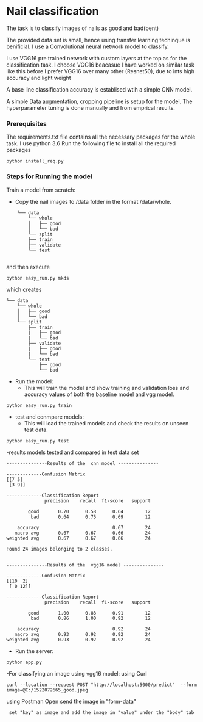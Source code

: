 # Nail classification

The task is to classify images of nails as good and bad(bent)

The provided data set is small, hence using transfer learning techinque is benificial.
I use a Convolutional neural network model to classify.

I use VGG16 pre trained network with custom layers at the top as for the classification task. 
	I choose VGG16 beacasue I have worked on similar task like this before
	I prefer VGG16 over many other (Resnet50), due to ints high accuracy and light weight

A base line classification accuracy is establised wtih a simple CNN model. 


A simple Data augmentation, cropping pipeline is setup for the model.
The hyperparameter tuning is done manually and from emprical results.   


### Prerequisites 

The requirements.txt file contains all the necessary packages for the whole task.
I use python 3.6
Run the following file to install all the required packages
```
python install_req.py
```

### Steps for Running the model

Train a model from scratch:
- Copy the nail images to /data folder in the format /data/whole.
```
    └── data
        └── whole
        │   ├── good
        │   └── bad
        └── split
	    ├── train
	    ├── validate
	    └── test
	
  ```
			

and then execute

```
python easy_run.py mkds
```
which creates 

    └── data
        └── whole
        │   ├── good
        │   └── bad
        └── split
            ├── train
            |   ├── good
            |   └── bad
            ├── validate
            |   ├── good
            |   └── bad
            └── test
                ├── good
                └── bad
				
- Run the model:
  * This will train the model and show training and validation loss and accuracy values of both the baseline model and vgg model.
```
python easy_run.py train
```

- test and conmpare models:
  * This will load the trained models and check the results on unseen test data.
```
python easy_run.py test
```

-results
models tested and compared  in test data set
```
---------------Results of the  cnn model ---------------

-------------Confusion Matrix
[[7 5]
 [3 9]]

-------------Classification Report
              precision    recall  f1-score   support

        good       0.70      0.58      0.64        12
         bad       0.64      0.75      0.69        12

    accuracy                           0.67        24
   macro avg       0.67      0.67      0.66        24
weighted avg       0.67      0.67      0.66        24

Found 24 images belonging to 2 classes.


---------------Results of the  vgg16 model ---------------

-------------Confusion Matrix
[[10  2]
 [ 0 12]]

-------------Classification Report
              precision    recall  f1-score   support

        good       1.00      0.83      0.91        12
         bad       0.86      1.00      0.92        12

    accuracy                           0.92        24
   macro avg       0.93      0.92      0.92        24
weighted avg       0.93      0.92      0.92        24
```



- Run the server:
```
python app.py
```
-For classifying an image using vgg16 model:
 using Curl
 ``` 
 curl --location --request POST "http://localhost:5000/predict"  --form  image=@C:/1522072665_good.jpeg
 ```
 using Postman
 Open send the image in "form-data"
   
```   
 set "key" as image and add the image in "value" under the "body" tab
```





